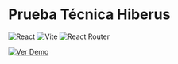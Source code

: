 # Prueba Técnica Hiberus

![React](https://img.shields.io/badge/React-61DAFB?style=for-the-badge&logo=react&logoColor=black)
![Vite](https://img.shields.io/badge/Vite-646CFF?style=for-the-badge&logo=vite&logoColor=white)
![React Router](https://img.shields.io/badge/React_Router-CA4245?style=for-the-badge&logo=react-router&logoColor=white)

[![Ver Demo](https://img.shields.io/badge/Ver_Demo-GitHub_Pages-181717?style=for-the-badge&logo=github&logoColor=white)](https://jaimegpm.github.io/prueba-tecnica)
